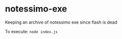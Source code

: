 # notessimo-exe
Keeping an archive of notessimo exe since flash is dead

To execute:
`node index.js`